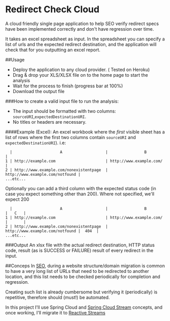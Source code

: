 
# Redirect Check Cloud

A cloud friendly single page application to help SEO verify redirect specs have been implemented correctly and don't have regression over time.

It takes an excel spreadsheet as input. In the spreadsheet you can specify a list of urls and the expected redirect destination, and the application will check that for you outputting an excel report.

##Usage

- Deploy the application to any cloud provider. ( Tested on Heroku)
- Drag & drop your XLS/XLSX file on to the home page to start the analysis
- Wait for the process to finish (progress bar at 100%)
- Download the output file


###How to create a valid input file to run the analysis:

- The input should be formatted with two columns: `sourceURI`,`expectedDestinationURI`. 
- No titles or headers are necessary.


####Example (Excel):
An excel workbook where the *first* visible sheet has a list of rows where the first two columns contain `sourceURI` and `expectedDestinationURI`). i.e: 

      |                     A                   |                B                |
    1 | http://example.com                      | http://www.example.com/         |
    2 | http://www.example.com/nonexistentpage  | http://www.example.com/notfound |
    ...etc...

Optionally you can add a third column with the expected status code (in case you expect something other than 200). Where not specified, we'll expect 200

      |                     A                   |                B                |   C   |
    1 | http://example.com                      | http://www.example.com/         |       |
    2 | http://www.example.com/nonexistentpage  | http://www.example.com/notfound |  404  |
    ...etc...

###Output
An xlsx file with the actual redirect destination, HTTP status code, result (as is SUCCESS or FAILURE) result of every redirect in the input.
   


##Conceps
In [SEO][2], during a website structure/domain migration is common to have a very long list of URLs that need to be redirected to another location, and this list needs to be checked periodically for completion and regression.

Creating such list is already cumbersome but verifying it (periodically) is repetitive, therefore should (must!) be automated. 

In this project I'll use Spring Cloud and [Spring Cloud Stream][3] concepts, and once working, I'll migrate it to [Reactive Streams][4]


  [1]: https://github.com/salvatorenovelli/redirect-check-cl/releases
  [2]: https://en.wikipedia.org/wiki/Search_engine_optimization
  [3]: https://cloud.spring.io/spring-cloud-stream/
  [4]: https://spring.io/blog/2016/02/09/reactive-spring
